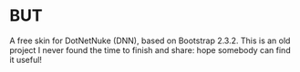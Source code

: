 BUT
===

A free skin for DotNetNuke (DNN), based on Bootstrap 2.3.2.
This is an old project I never found the time to finish and share: hope somebody can find it useful!

